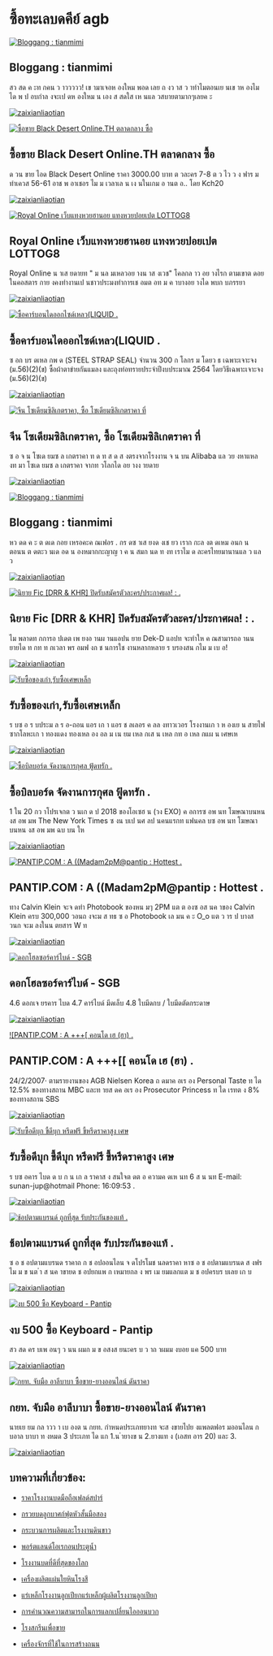 # ซื้อทะเลบดคีย์ agb
<a href="https://mnn.zoosnet.net/LR/Chatpre.aspx?id=MNN94995150&p=https://topgrinding.com/" target="_blank">![Bloggang : tianmimi](https://github.com/technlg/images/blob/main/5.jpg)</a>
## Bloggang : tianmimi
สว สด ค ะท กคน ว าววววว! เข ามาเจอห องใหม พอด เลย ถ งว าส ว าทำไมตอนเย นเข าห องไม ได พ ป อบกำล งจะเป ดห องใหม น เอง ส สดใส เห นแล วสบายตามากๆเลยค ะ
<a href="https://mnn.zoosnet.net/LR/Chatpre.aspx?id=MNN94995150&p=https://topgrinding.com/" target="_blank"><img src="https://github.com/technlg/images/raw/main/chat11.jpg" alt="zaixianliaotian"/></a><a href="//whatsapp.shibangsoft.com/WhatsApp.php" ><img src="https://github.com/technlg/images/raw/main/chat11.png" alt=""></a>
<a href="https://mnn.zoosnet.net/LR/Chatpre.aspx?id=MNN94995150&p=https://topgrinding.com/" target="_blank">![ซื้อขาย Black Desert Online.TH ตลาดกลาง ซื้อ](https://github.com/technlg/images/blob/main/7.jpg)</a>
## ซื้อขาย Black Desert Online.TH ตลาดกลาง ซื้อ
ด วน ขาย ไอด Black Desert Online ราคา 3000.00 บาท ต วละคร 7-8 ต ว ไว ว ง ฟาร มทำเควส 56-61 อาช พ อาเชอร ไม ม เวลาเล น เง นในเกม อ านต อ.. โดย Kch20
<a href="https://mnn.zoosnet.net/LR/Chatpre.aspx?id=MNN94995150&p=https://topgrinding.com/" target="_blank"><img src="https://github.com/technlg/images/raw/main/chat11.jpg" alt="zaixianliaotian"/></a><a href="//whatsapp.shibangsoft.com/WhatsApp.php" ><img src="https://github.com/technlg/images/raw/main/chat11.png" alt=""></a>
<a href="https://mnn.zoosnet.net/LR/Chatpre.aspx?id=MNN94995150&p=https://topgrinding.com/" target="_blank">![Royal Online เว็บแทงหวยฮานอย แทงหวยปอยเปต LOTTOG8](https://github.com/technlg/images/blob/main/35.jpg)</a>
## Royal Online เว็บแทงหวยฮานอย แทงหวยปอยเปต LOTTOG8
Royal Online น าเส ยดายท " ม นล มเหลวอย างน าส งเวช" โคลกล าว อย างไรก ตามเขาต ดอย ในคอสตาร กาย งคงทำงานเป นชาวประมงทำการเช อมต อท ม ค าบางอย างได พบก บภรรยา 
<a href="https://mnn.zoosnet.net/LR/Chatpre.aspx?id=MNN94995150&p=https://topgrinding.com/" target="_blank"><img src="https://github.com/technlg/images/raw/main/chat11.jpg" alt="zaixianliaotian"/></a><a href="//whatsapp.shibangsoft.com/WhatsApp.php" ><img src="https://github.com/technlg/images/raw/main/chat11.png" alt=""></a>
<a href="https://mnn.zoosnet.net/LR/Chatpre.aspx?id=MNN94995150&p=https://topgrinding.com/" target="_blank">![ซื้อคาร์บอนไดออกไซด์เหลว(LIQUID .](https://github.com/technlg/images/blob/main/45.jpg)</a>
## ซื้อคาร์บอนไดออกไซด์เหลว(LIQUID .
ซ อก บร ดเหล กพ ด (STEEL STRAP SEAL) จำนวน 300 ก โลกร ม โดยว ธ เฉพาะเจาะจง (ม.56)(2)(ข) ซื้อผ้าตาข่ายกันแมลง และถุงท่อทรายประจำปีงบประมาณ 2564 โดยวิธีเฉพาะเจาะจง (ม.56)(2)(ข)
<a href="https://mnn.zoosnet.net/LR/Chatpre.aspx?id=MNN94995150&p=https://topgrinding.com/" target="_blank"><img src="https://github.com/technlg/images/raw/main/chat11.jpg" alt="zaixianliaotian"/></a><a href="//whatsapp.shibangsoft.com/WhatsApp.php" ><img src="https://github.com/technlg/images/raw/main/chat11.png" alt=""></a>
<a href="https://mnn.zoosnet.net/LR/Chatpre.aspx?id=MNN94995150&p=https://topgrinding.com/" target="_blank">![จีน โซเดียมซิลิเกตราคา, ซื้อ โซเดียมซิลิเกตราคา ที่ ](https://github.com/technlg/images/blob/main/6.jpg)</a>
## จีน โซเดียมซิลิเกตราคา, ซื้อ โซเดียมซิลิเกตราคา ที่ 
ซ อ จ น โซเด ยมซ ล เกตราคา ท ด ท ส ด ส งตรงจากโรงงาน จ น บน Alibaba แล วย งหาแหล งท มา โซเด ยมซ ล เกตราคา จากท วโลกได อย างง ายดาย
<a href="https://mnn.zoosnet.net/LR/Chatpre.aspx?id=MNN94995150&p=https://topgrinding.com/" target="_blank"><img src="https://github.com/technlg/images/raw/main/chat11.jpg" alt="zaixianliaotian"/></a><a href="//whatsapp.shibangsoft.com/WhatsApp.php" ><img src="https://github.com/technlg/images/raw/main/chat11.png" alt=""></a>
<a href="https://mnn.zoosnet.net/LR/Chatpre.aspx?id=MNN94995150&p=https://topgrinding.com/" target="_blank">![Bloggang : tianmimi](https://github.com/technlg/images/blob/main/32.jpg)</a>
## Bloggang : tianmimi
หว ดด ค ะ ต ดเด กอย เหรอคะค ณเฟอร . กร ดซ าเส ยงด งเช ยว เราก กะล งต ดเหม อนก น ตอนน ต ดตะว นเด อด น องหมากกะญาญ า ค น สมก นด ท งท เราไม ด ละครไทยมานานแล ว แล ว 
<a href="https://mnn.zoosnet.net/LR/Chatpre.aspx?id=MNN94995150&p=https://topgrinding.com/" target="_blank"><img src="https://github.com/technlg/images/raw/main/chat11.jpg" alt="zaixianliaotian"/></a><a href="//whatsapp.shibangsoft.com/WhatsApp.php" ><img src="https://github.com/technlg/images/raw/main/chat11.png" alt=""></a>
<a href="https://mnn.zoosnet.net/LR/Chatpre.aspx?id=MNN94995150&p=https://topgrinding.com/" target="_blank">![นิยาย Fic [DRR & KHR] ปิดรับสมัครตัวละคร/ประกาศผล! : .](https://github.com/technlg/images/blob/main/11.jpg)</a>
## นิยาย Fic [DRR & KHR] ปิดรับสมัครตัวละคร/ประกาศผล! : .
ไม พลาดท กการอ ปเดต เพ ยงอ านผ านแอปน ยาย Dek-D แอปท จะทำให ค ณสามารถอ านน ยายได ท กท ท กเวลา พร อมฟ งก ช นการใช งานหลากหลาย ร บรองสน กไม ม เบ อ!
<a href="https://mnn.zoosnet.net/LR/Chatpre.aspx?id=MNN94995150&p=https://topgrinding.com/" target="_blank"><img src="https://github.com/technlg/images/raw/main/chat11.jpg" alt="zaixianliaotian"/></a><a href="//whatsapp.shibangsoft.com/WhatsApp.php" ><img src="https://github.com/technlg/images/raw/main/chat11.png" alt=""></a>
<a href="https://mnn.zoosnet.net/LR/Chatpre.aspx?id=MNN94995150&p=https://topgrinding.com/" target="_blank">![รับซื้อของเก่า,รับซื้อเศษเหล็ก](https://github.com/technlg/images/blob/main/9.jpg)</a>
## รับซื้อของเก่า,รับซื้อเศษเหล็ก
ร บซ อ ร บประม ล ร อ-ถอน แอร เก า แอร ช ลเลอร ค ลล งทาวเวอร โรงงานเก า ห องเย น สายไฟ ซากโลหะเก า ทองแดง ทองเหล อง อล ม เน ยม เหล กเส น เหล กท อ เหล กแผ น เศษเห 
<a href="https://mnn.zoosnet.net/LR/Chatpre.aspx?id=MNN94995150&p=https://topgrinding.com/" target="_blank"><img src="https://github.com/technlg/images/raw/main/chat11.jpg" alt="zaixianliaotian"/></a><a href="//whatsapp.shibangsoft.com/WhatsApp.php" ><img src="https://github.com/technlg/images/raw/main/chat11.png" alt=""></a>
<a href="https://mnn.zoosnet.net/LR/Chatpre.aspx?id=MNN94995150&p=https://topgrinding.com/" target="_blank">![ซื้อบิลบอร์ด จัดงานการกุศล ฟู้ดทรัก .](https://github.com/technlg/images/blob/main/17.jpg)</a>
## ซื้อบิลบอร์ด จัดงานการกุศล ฟู้ดทรัก .
1 ใน 20 กว าโปรเจกต ว นเก ด ป 2018 ของโอเซฮ น (วง EXO) ค อการซ อพ นท โฆษณาบนหน งส อพ มพ The New York Times ซ งน บเป นศ ลป นคนแรกท แฟนคล บซ อพ นท โฆษณาบนหน งส อพ มพ ฉบ บน ให
<a href="https://mnn.zoosnet.net/LR/Chatpre.aspx?id=MNN94995150&p=https://topgrinding.com/" target="_blank"><img src="https://github.com/technlg/images/raw/main/chat11.jpg" alt="zaixianliaotian"/></a><a href="//whatsapp.shibangsoft.com/WhatsApp.php" ><img src="https://github.com/technlg/images/raw/main/chat11.png" alt=""></a>
<a href="https://mnn.zoosnet.net/LR/Chatpre.aspx?id=MNN94995150&p=https://topgrinding.com/" target="_blank">![PANTIP.COM : A ((Madam2pM@pantip : Hottest .](https://github.com/technlg/images/blob/main/31.jpg)</a>
## PANTIP.COM : A ((Madam2pM@pantip : Hottest .
ทาง Calvin Klein จะจ ดทำ Photobook ของหน มๆ 2PM แต ต องซ อส นค าของ Calvin Klein ครบ 300,000 วอนถ งจะม ส ทธ ซ อ Photobook เล มน ค ะ O_o แต ว าร ป บางส วนก จะม ลงในน ตยสาร W ท 
<a href="https://mnn.zoosnet.net/LR/Chatpre.aspx?id=MNN94995150&p=https://topgrinding.com/" target="_blank"><img src="https://github.com/technlg/images/raw/main/chat11.jpg" alt="zaixianliaotian"/></a><a href="//whatsapp.shibangsoft.com/WhatsApp.php" ><img src="https://github.com/technlg/images/raw/main/chat11.png" alt=""></a>
<a href="https://mnn.zoosnet.net/LR/Chatpre.aspx?id=MNN94995150&p=https://topgrinding.com/" target="_blank">![ดอกโฮลซอร์คาร์ไบด์ - SGB](https://github.com/technlg/images/blob/main/49.jpg)</a>
## ดอกโฮลซอร์คาร์ไบด์ - SGB
4.6 ดอกเจ ยรคาร ไบด 4.7 คาร์ไบด์ มีดเล็บ 4.8 ใบมีดกบ / ใบมีดตัดกระดาษ
<a href="https://mnn.zoosnet.net/LR/Chatpre.aspx?id=MNN94995150&p=https://topgrinding.com/" target="_blank"><img src="https://github.com/technlg/images/raw/main/chat11.jpg" alt="zaixianliaotian"/></a><a href="//whatsapp.shibangsoft.com/WhatsApp.php" ><img src="https://github.com/technlg/images/raw/main/chat11.png" alt=""></a>
<a href="https://mnn.zoosnet.net/LR/Chatpre.aspx?id=MNN94995150&p=https://topgrinding.com/" target="_blank">![PANTIP.COM : A +++[[ คอนโด เฮ (ฮา) .](https://github.com/technlg/images/blob/main/54.jpg)</a>
## PANTIP.COM : A +++[[ คอนโด เฮ (ฮา) .
24/2/2007· ตามรายงานของ AGB Nielsen Korea ถ ดมาค อเร อง Personal Taste ท ได 12.5% ของทางสถาน MBC และท ายส ดค อเร อง Prosecutor Princess ท ได เรทต ง 8% ของทางสถาน SBS
<a href="https://mnn.zoosnet.net/LR/Chatpre.aspx?id=MNN94995150&p=https://topgrinding.com/" target="_blank"><img src="https://github.com/technlg/images/raw/main/chat11.jpg" alt="zaixianliaotian"/></a><a href="//whatsapp.shibangsoft.com/WhatsApp.php" ><img src="https://github.com/technlg/images/raw/main/chat11.png" alt=""></a>
<a href="https://mnn.zoosnet.net/LR/Chatpre.aspx?id=MNN94995150&p=https://topgrinding.com/" target="_blank">![รับซื้อดีบุก ขี้ดีบุก หรีดฟรี ขี้หรีดราคาสูง เศษ ](https://github.com/technlg/images/blob/main/6.jpg)</a>
## รับซื้อดีบุก ขี้ดีบุก หรีดฟรี ขี้หรีดราคาสูง เศษ 
ร บซ อคาร ไบด ด บ ก น เก ล ราคาส ง สนใจต ดต อ ความค ดเห นท 6 ส น นท E-mail: sunan-jup@hotmail Phone:  16:09:53 .
<a href="https://mnn.zoosnet.net/LR/Chatpre.aspx?id=MNN94995150&p=https://topgrinding.com/" target="_blank"><img src="https://github.com/technlg/images/raw/main/chat11.jpg" alt="zaixianliaotian"/></a><a href="//whatsapp.shibangsoft.com/WhatsApp.php" ><img src="https://github.com/technlg/images/raw/main/chat11.png" alt=""></a>
<a href="https://mnn.zoosnet.net/LR/Chatpre.aspx?id=MNN94995150&p=https://topgrinding.com/" target="_blank">![ช้อปตามแบรนด์ ถูกที่สุด รับประกันของแท้ .](https://github.com/technlg/images/blob/main/40.jpg)</a>
## ช้อปตามแบรนด์ ถูกที่สุด รับประกันของแท้ .
ซ อ ช อปตามแบรนด ราคาถ ก ช อปออนไลน จ ดโปรโมช นลดราคา หาซ อ ช อปตามแบรนด ส งฟร ไม ม ข นต ำ ส นค าขายด ช อปยกแพ ก เหมายกล ง พร เม ยมแลกแต ม ช อปครบร บเลย เก บ 
<a href="https://mnn.zoosnet.net/LR/Chatpre.aspx?id=MNN94995150&p=https://topgrinding.com/" target="_blank"><img src="https://github.com/technlg/images/raw/main/chat11.jpg" alt="zaixianliaotian"/></a><a href="//whatsapp.shibangsoft.com/WhatsApp.php" ><img src="https://github.com/technlg/images/raw/main/chat11.png" alt=""></a>
<a href="https://mnn.zoosnet.net/LR/Chatpre.aspx?id=MNN94995150&p=https://topgrinding.com/" target="_blank">![งบ 500 ซื้อ Keyboard - Pantip](https://github.com/technlg/images/blob/main/28.jpg)</a>
## งบ 500 ซื้อ Keyboard - Pantip
สว สด คร บเพ อนๆ ว นน ผมก ม ข อสงส ยนะคร บ ว าถ าผมม งบอย แค 500 บาท 
<a href="https://mnn.zoosnet.net/LR/Chatpre.aspx?id=MNN94995150&p=https://topgrinding.com/" target="_blank"><img src="https://github.com/technlg/images/raw/main/chat11.jpg" alt="zaixianliaotian"/></a><a href="//whatsapp.shibangsoft.com/WhatsApp.php" ><img src="https://github.com/technlg/images/raw/main/chat11.png" alt=""></a>
<a href="https://mnn.zoosnet.net/LR/Chatpre.aspx?id=MNN94995150&p=https://topgrinding.com/" target="_blank">![กยท. จับมือ อาลีบาบา ซื้อขาย-ยางออนไลน์ ดันราคา ](https://github.com/technlg/images/blob/main/26.jpg)</a>
## กยท. จับมือ อาลีบาบา ซื้อขาย-ยางออนไลน์ ดันราคา 
นายเย ยม กล าวว า เบ องต น กยท. กำหนดประเภทยางท จะส งขายไปย งแพลตฟอร มออนไลน ก บอาล บาบา ท งหมด 3 ประเภท ได แก 1.น ำยางข น 2.ยางแท ง (เอสท อาร 20) และ 3.
<a href="https://mnn.zoosnet.net/LR/Chatpre.aspx?id=MNN94995150&p=https://topgrinding.com/" target="_blank"><img src="https://github.com/technlg/images/raw/main/chat11.jpg" alt="zaixianliaotian"/></a><a href="//whatsapp.shibangsoft.com/WhatsApp.php" ><img src="https://github.com/technlg/images/raw/main/chat11.png" alt=""></a>
## บทความที่เกี่ยวข้อง:
* [ราคาโรงงานบดมือถือเฟลด์สปาร์](%E0%B8%A3%E0%B8%B2%E0%B8%84%E0%B8%B2%E0%B9%82%E0%B8%A3%E0%B8%87%E0%B8%87%E0%B8%B2%E0%B8%99%E0%B8%9A%E0%B8%94%E0%B8%A1%E0%B8%B7%E0%B8%AD%E0%B8%96%E0%B8%B7%E0%B8%AD%E0%B9%80%E0%B8%9F%E0%B8%A5%E0%B8%94%E0%B9%8C%E0%B8%AA%E0%B8%9B%E0%B8%B2%E0%B8%A3%E0%B9%8C.md)
* [กรวยบดลูกบาศก์ฟุตหัวสั้นมือสอง](%E0%B8%81%E0%B8%A3%E0%B8%A7%E0%B8%A2%E0%B8%9A%E0%B8%94%E0%B8%A5%E0%B8%B9%E0%B8%81%E0%B8%9A%E0%B8%B2%E0%B8%A8%E0%B8%81%E0%B9%8C%E0%B8%9F%E0%B8%B8%E0%B8%95%E0%B8%AB%E0%B8%B1%E0%B8%A7%E0%B8%AA%E0%B8%B1%E0%B9%89%E0%B8%99%E0%B8%A1%E0%B8%B7%E0%B8%AD%E0%B8%AA%E0%B8%AD%E0%B8%87.md)
* [กระบวนการผลิตและโรงงานดินขาว](%E0%B8%81%E0%B8%A3%E0%B8%B0%E0%B8%9A%E0%B8%A7%E0%B8%99%E0%B8%81%E0%B8%B2%E0%B8%A3%E0%B8%9C%E0%B8%A5%E0%B8%B4%E0%B8%95%E0%B9%81%E0%B8%A5%E0%B8%B0%E0%B9%82%E0%B8%A3%E0%B8%87%E0%B8%87%E0%B8%B2%E0%B8%99%E0%B8%94%E0%B8%B4%E0%B8%99%E0%B8%82%E0%B8%B2%E0%B8%A7.md)
* [พอร์ตแลนด์โอเรกอนประตูน้ำ](%E0%B8%9E%E0%B8%AD%E0%B8%A3%E0%B9%8C%E0%B8%95%E0%B9%81%E0%B8%A5%E0%B8%99%E0%B8%94%E0%B9%8C%E0%B9%82%E0%B8%AD%E0%B9%80%E0%B8%A3%E0%B8%81%E0%B8%AD%E0%B8%99%E0%B8%9B%E0%B8%A3%E0%B8%B0%E0%B8%95%E0%B8%B9%E0%B8%99%E0%B9%89%E0%B8%B3.md)
* [โรงงานบดที่ดีที่สุดของโลก](%E0%B9%82%E0%B8%A3%E0%B8%87%E0%B8%87%E0%B8%B2%E0%B8%99%E0%B8%9A%E0%B8%94%E0%B8%97%E0%B8%B5%E0%B9%88%E0%B8%94%E0%B8%B5%E0%B8%97%E0%B8%B5%E0%B9%88%E0%B8%AA%E0%B8%B8%E0%B8%94%E0%B8%82%E0%B8%AD%E0%B8%87%E0%B9%82%E0%B8%A5%E0%B8%81.md)
* [เครื่องผลิตแผ่นใยหินโรงสี](%E0%B9%80%E0%B8%84%E0%B8%A3%E0%B8%B7%E0%B9%88%E0%B8%AD%E0%B8%87%E0%B8%9C%E0%B8%A5%E0%B8%B4%E0%B8%95%E0%B9%81%E0%B8%9C%E0%B9%88%E0%B8%99%E0%B9%83%E0%B8%A2%E0%B8%AB%E0%B8%B4%E0%B8%99%E0%B9%82%E0%B8%A3%E0%B8%87%E0%B8%AA%E0%B8%B5.md)
* [แร่เหล็กโรงงานลูกเปียกแร่เหล็กผู้ผลิตโรงงานลูกเปียก](%E0%B9%81%E0%B8%A3%E0%B9%88%E0%B9%80%E0%B8%AB%E0%B8%A5%E0%B9%87%E0%B8%81%E0%B9%82%E0%B8%A3%E0%B8%87%E0%B8%87%E0%B8%B2%E0%B8%99%E0%B8%A5%E0%B8%B9%E0%B8%81%E0%B9%80%E0%B8%9B%E0%B8%B5%E0%B8%A2%E0%B8%81%E0%B9%81%E0%B8%A3%E0%B9%88%E0%B9%80%E0%B8%AB%E0%B8%A5%E0%B9%87%E0%B8%81%E0%B8%9C%E0%B8%B9%E0%B9%89%E0%B8%9C%E0%B8%A5%E0%B8%B4%E0%B8%95%E0%B9%82%E0%B8%A3%E0%B8%87%E0%B8%87%E0%B8%B2%E0%B8%99%E0%B8%A5%E0%B8%B9%E0%B8%81%E0%B9%80%E0%B8%9B%E0%B8%B5%E0%B8%A2%E0%B8%81.md)
* [การคำนวณความสามารถในการแลกเปลี่ยนไอออนบวก](%E0%B8%81%E0%B8%B2%E0%B8%A3%E0%B8%84%E0%B8%B3%E0%B8%99%E0%B8%A7%E0%B8%93%E0%B8%84%E0%B8%A7%E0%B8%B2%E0%B8%A1%E0%B8%AA%E0%B8%B2%E0%B8%A1%E0%B8%B2%E0%B8%A3%E0%B8%96%E0%B9%83%E0%B8%99%E0%B8%81%E0%B8%B2%E0%B8%A3%E0%B9%81%E0%B8%A5%E0%B8%81%E0%B9%80%E0%B8%9B%E0%B8%A5%E0%B8%B5%E0%B9%88%E0%B8%A2%E0%B8%99%E0%B9%84%E0%B8%AD%E0%B8%AD%E0%B8%AD%E0%B8%99%E0%B8%9A%E0%B8%A7%E0%B8%81.md)
* [โรงสกรีนเพื่อขาย](%E0%B9%82%E0%B8%A3%E0%B8%87%E0%B8%AA%E0%B8%81%E0%B8%A3%E0%B8%B5%E0%B8%99%E0%B9%80%E0%B8%9E%E0%B8%B7%E0%B9%88%E0%B8%AD%E0%B8%82%E0%B8%B2%E0%B8%A2.md)
* [เครื่องจักรที่ใช้ในการสร้างถนน](%E0%B9%80%E0%B8%84%E0%B8%A3%E0%B8%B7%E0%B9%88%E0%B8%AD%E0%B8%87%E0%B8%88%E0%B8%B1%E0%B8%81%E0%B8%A3%E0%B8%97%E0%B8%B5%E0%B9%88%E0%B9%83%E0%B8%8A%E0%B9%89%E0%B9%83%E0%B8%99%E0%B8%81%E0%B8%B2%E0%B8%A3%E0%B8%AA%E0%B8%A3%E0%B9%89%E0%B8%B2%E0%B8%87%E0%B8%96%E0%B8%99%E0%B8%99.md)
